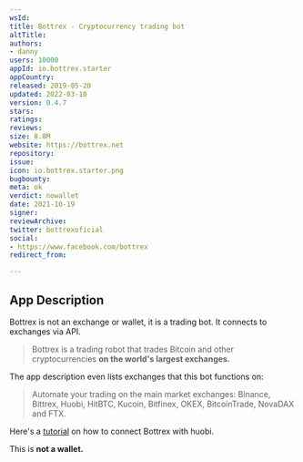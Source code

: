 ```yaml
---
wsId: 
title: Bottrex - Cryptocurrency trading bot
altTitle: 
authors:
- danny
users: 10000
appId: io.bottrex.starter
appCountry: 
released: 2019-05-20
updated: 2022-03-10
version: 0.4.7
stars: 
ratings: 
reviews: 
size: 8.8M
website: https://bottrex.net
repository: 
issue: 
icon: io.bottrex.starter.png
bugbounty: 
meta: ok
verdict: nowallet
date: 2021-10-19
signer: 
reviewArchive: 
twitter: bottrexoficial
social:
- https://www.facebook.com/bottrex
redirect_from: 

---
```


## App Description

Bottrex is not an exchange or wallet, it is a trading bot. It connects to exchanges via API.

> Bottrex is a trading robot that trades Bitcoin and other cryptocurrencies **on the world's largest exchanges.**

The app description even lists exchanges that this bot functions on:

> Automate your trading on the main market exchanges: Binance, Bittrex, Huobi, HitBTC, Kucoin, Bitfinex, OKEX, BitcoinTrade, NovaDAX and FTX.

Here's a [tutorial](https://support.bottrex.net/en/articles/61/connect-your-bot-to-huobi) on how to connect Bottrex with huobi.

This is **not a wallet.**
